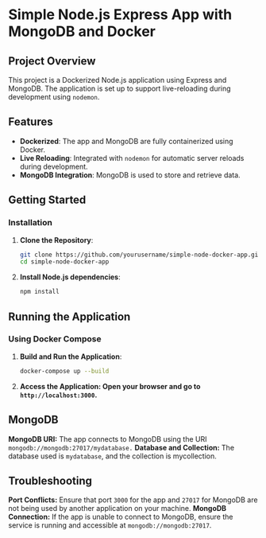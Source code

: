 # Simple Node.js Express App with MongoDB and Docker

## Project Overview

This project is a Dockerized Node.js application using Express and MongoDB. The application is set up to support live-reloading during development using `nodemon`.

## Features

- **Dockerized**: The app and MongoDB are fully containerized using Docker.
- **Live Reloading**: Integrated with `nodemon` for automatic server reloads during development.
- **MongoDB Integration**: MongoDB is used to store and retrieve data.

## Getting Started

### Installation

1. **Clone the Repository**:
   ```bash
   git clone https://github.com/yourusername/simple-node-docker-app.git
   cd simple-node-docker-app

2. **Install Node.js dependencies**:
    ```bash
    npm install

## Running the Application

### Using Docker Compose

1. **Build and Run the Application**:
    ```bash
    docker-compose up --build

2. **Access the Application: Open your browser and go to `http://localhost:3000`.**

## MongoDB
**MongoDB URI:** The app connects to MongoDB using the URI `mongodb://mongodb:27017/mydatabase.`
**Database and Collection:** The database used is `mydatabase`, and the collection is mycollection.

## Troubleshooting
**Port Conflicts:** Ensure that port `3000` for the app and `27017` for MongoDB are not being used by another application on your machine.
**MongoDB Connection:** If the app is unable to connect to MongoDB, ensure the service is running and accessible at `mongodb://mongodb:27017`.